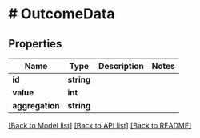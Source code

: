 # # OutcomeData

## Properties

Name | Type | Description | Notes
------------ | ------------- | ------------- | -------------
**id** | **string** |  |
**value** | **int** |  |
**aggregation** | **string** |  |

[[Back to Model list]](../../README.md#models) [[Back to API list]](../../README.md#endpoints) [[Back to README]](../../README.md)
